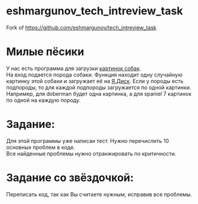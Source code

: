 # eshmargunov_tech_intreview_task
Fork of https://github.com/eshmargunov/tech_intreview_task




# Милые пёсики
У нас есть программа для загрузки [картинок собак](https://dog.ceo/dog-api/documentation).  
На вход подается порода собаки. Функция находит одну случайную картинку этой собаки и загружает её на [Я.Диск](https://yandex.ru/dev/disk/poligon/).
Если у породы есть подпороды, то для каждой подпороды загружается по одной картинки.
Например, для doberman будет одна картинка, а для spaniel 7 картинок по одной на каждую породу.

# Задание:
Для этой программы уже написан тест. Нужно перечислить 10 основных проблем в коде.  
Все найденные проблемы нужно отранжировать по критичности.

# Задание со звёздочкой:
Переписать код, так как Вы считаете нужным, исправив все проблемы.
